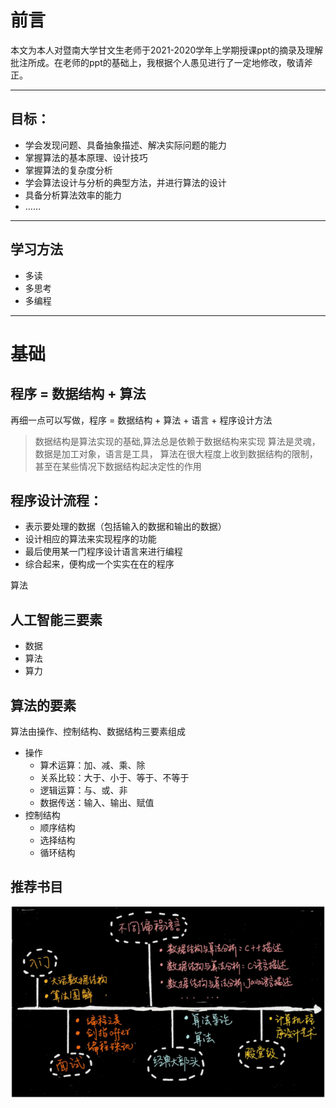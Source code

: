 # 前言

本文为本人对暨南大学甘文生老师于2021-2020学年上学期授课ppt的摘录及理解批注所成。在老师的ppt的基础上，我根据个人愚见进行了一定地修改，敬请斧正。
***
## 目标：

* 学会发现问题、具备抽象描述、解决实际问题的能力
* 掌握算法的基本原理、设计技巧
* 掌握算法的复杂度分析
* 学会算法设计与分析的典型方法，并进行算法的设计
* 具备分析算法效率的能力
* ……
***
## 学习方法
* 多读
* 多思考
* 多编程

***
# 基础

## 程序 = 数据结构 + 算法 

再细一点可以写做，程序 = 数据结构 + 算法 + 语言 + 程序设计方法

> 数据结构是算法实现的基础,算法总是依赖于数据结构来实现
> 算法是灵魂，数据是加工对象，语言是工具，
> 算法在很大程度上收到数据结构的限制，甚至在某些情况下数据结构起决定性的作用

## 程序设计流程：
* 表示要处理的数据（包括输入的数据和输出的数据）
* 设计相应的算法来实现程序的功能
* 最后使用某一门程序设计语言来进行编程
* 综合起来，便构成一个实实在在的程序

算法


## 人工智能三要素
* 数据
* 算法
* 算力

## 算法的要素
算法由操作、控制结构、数据结构三要素组成
* 操作
	* 算术运算：加、减、乘、除
	* 关系比较：大于、小于、等于、不等于
	* 逻辑运算：与、或、非
	* 数据传送：输入、输出、赋值
* 控制结构
	* 顺序结构
	* 选择结构
	* 循环结构

## 推荐书目
![books](./image/books.png)

